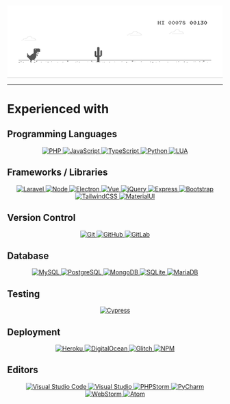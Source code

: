 <img align="center" src="https://github.com/jakyeru/jakyeru/blob/master/dino.gif">

<hr>

# Experienced with
## Programming Languages
<div align="center">
  
  <a href="https://www.php.net/">
    <img src="https://img.shields.io/badge/php-%23777BB4.svg?style=for-the-badge&logo=php&logoColor=white" alt="PHP">
  </a>
  
  <a href="https://developer.mozilla.org/en-US/docs/Web/JavaScript">
    <img src="https://img.shields.io/badge/javascript-%23323330.svg?style=for-the-badge&logo=javascript&logoColor=%23F7DF1E" alt="JavaScript">
  </a>
  
  <a href="https://www.typescriptlang.org/">
    <img src="https://img.shields.io/badge/typescript-%23007ACC.svg?style=for-the-badge&logo=typescript&logoColor=white" alt="TypeScript">
  </a>
  
  <a href="https://www.python.org/">
    <img src="https://img.shields.io/badge/python-%2314354C.svg?style=for-the-badge&logo=python&logoColor=white" alt="Python">
  </a>
  
  <a href="https://www.lua.org/">
    <img src="https://img.shields.io/badge/lua-%232C2D72.svg?style=for-the-badge&logo=lua&logoColor=white" alt="LUA">
  </a>
  
</div>

## Frameworks / Libraries
<div align="center">
  
  <a href="https://laravel.com">
    <img src="https://img.shields.io/badge/laravel-%23FF2D20.svg?style=for-the-badge&logo=laravel&logoColor=white" alt="Laravel">
  </a>
  
  <a href="https://nodejs.org/en/">
    <img src="https://img.shields.io/badge/node-%2343853D.svg?style=for-the-badge&logo=node.js&logoColor=white" alt="Node">
  </a>
  
  <a href="https://www.electronjs.org/">
    <img src="https://img.shields.io/badge/Electron-2F3241?style=for-the-badge&logo=Electron&logoColor=9FEAF9" alt="Electron">
  </a>
  
  <a href="https://vuejs.org/">
    <img src="https://img.shields.io/badge/vue-%2335495e.svg?style=for-the-badge&logo=vuedotjs&logoColor=%234FC08D" alt="Vue">
  </a>
  
  <a href="https://jquery.com/">
    <img src="https://img.shields.io/badge/jquery-%230769AD.svg?style=for-the-badge&logo=jquery&logoColor=white" alt="jQuery">
  </a>
  
  <a href="https://expressjs.com/">
    <img src="https://img.shields.io/badge/express-%23404d59.svg?style=for-the-badge&logo=express&logoColor=%2361DAFB" alt="Express">
  </a>
  
  <a href="https://getbootstrap.com/">
    <img src="https://img.shields.io/badge/bootstrap-%23563D7C.svg?style=for-the-badge&logo=bootstrap&logoColor=white" alt="Bootstrap">
  </a>
  
  <a href="https://tailwindcss.com/">
    <img src="https://img.shields.io/badge/tailwindcss-%2338B2AC.svg?style=for-the-badge&logo=tailwind-css&logoColor=white" alt="TailwindCSS">
  </a>
  
  <a href="https://material-ui.com/">
    <img src="https://img.shields.io/badge/materialui-%230081CB.svg?style=for-the-badge&logo=material-ui&logoColor=white" alt="MaterialUI">
  </a>
  
</div>

## Version Control
<div align="center">
  
  <a href="https://git-scm.com/">
    <img src="https://img.shields.io/badge/git-%23F05033.svg?style=for-the-badge&logo=git&logoColor=white" alt="Git">
  </a>
  
  <a href="https://github.com/">
    <img src="https://img.shields.io/badge/github-%23121011.svg?style=for-the-badge&logo=github&logoColor=white" alt="GitHub">
  </a>
  
  <a href="https://gitlab.com/">
    <img src="https://img.shields.io/badge/gitlab-%23181717.svg?style=for-the-badge&logo=gitlab&logoColor=white" alt="GitLab">
  </a>
  
</div>

## Database
<div align="center">
  
  <a href="https://www.mysql.com/">
    <img src="https://img.shields.io/badge/mysql-%2300f.svg?style=for-the-badge&logo=mysql&logoColor=white" alt="MySQL">
  </a>
  
  <a href="https://www.postgresql.org/">
    <img src="https://img.shields.io/badge/postgres-%23316192.svg?style=for-the-badge&logo=postgresql&logoColor=white" alt="PostgreSQL">
  </a>
  
  <a href="https://www.mongodb.com/">
    <img src="https://img.shields.io/badge/MongoDB-%234ea94b.svg?style=for-the-badge&logo=mongodb&logoColor=white" alt="MongoDB">
  </a>
  
  <a href="https://www.sqlite.org/index.html">
    <img src="https://img.shields.io/badge/sqlite-%2307405e.svg?style=for-the-badge&logo=sqlite&logoColor=white" alt="SQLite">
  </a>
  
  <a href="https://mariadb.org/">
    <img src="https://img.shields.io/badge/MariaDB-003545?style=for-the-badge&logo=mariadb&logoColor=white" alt="MariaDB">
  </a>
  
</div>

## Testing
<div align="center">
  
  <a href="https://www.cypress.io/">
    <img src="https://img.shields.io/badge/-cypress-17202C?style=for-the-badge&logo=cypress" alt="Cypress">
  </a>
  
</div>

## Deployment
<div align="center">
  
  <a href="https://www.heroku.com/">
    <img src="https://img.shields.io/badge/heroku-%23430098.svg?style=for-the-badge&logo=heroku&logoColor=white" alt="Heroku">
  </a>
  
  <a href="https://www.digitalocean.com/">
    <img src="https://img.shields.io/badge/DigitalOcean-%230167ff.svg?style=for-the-badge&logo=digitalOcean&logoColor=white" alt="DigitalOcean">
  </a>
  
  <a href="https://glitch.com/">
    <img src="https://img.shields.io/badge/glitch-%233333FF.svg?style=for-the-badge&logo=glitch&logoColor=white" alt="Glitch">
  </a>
  
  <a href="https://www.npmjs.com/">
    <img src="https://img.shields.io/badge/NPM-%23000000.svg?style=for-the-badge&logo=npm&logoColor=white" alt="NPM">
  </a>
  
</div>

## Editors
<div align="center">
  
  <a href="https://code.visualstudio.com/">
    <img src="https://img.shields.io/badge/VisualStudioCode-0078d7.svg?style=for-the-badge&logo=visual-studio-code&logoColor=white" alt="Visual Studio Code">
  </a>
  
  <a href="https://visualstudio.microsoft.com/">
    <img src="https://img.shields.io/badge/VisualStudio-5C2D91.svg?style=for-the-badge&logo=visual-studio&logoColor=white" alt="Visual Studio">
  </a>
  
  <a href="https://www.jetbrains.com/phpstorm/">
    <img src="https://img.shields.io/badge/phpstorm-143?style=for-the-badge&logo=phpstorm&logoColor=black&color=black&labelColor=darkorchid" alt="PHPStorm">
  </a>
  
  <a href="https://www.jetbrains.com/pycharm/">
    <img src="https://img.shields.io/badge/pycharm-143?style=for-the-badge&logo=pycharm&logoColor=black&color=black&labelColor=green" alt="PyCharm">
  </a>
  
  <a href="https://www.jetbrains.com/webstorm/">
    <img src="https://img.shields.io/badge/webstorm-143?style=for-the-badge&logo=webstorm&logoColor=white&color=black" alt="WebStorm">
  </a>
  
  <a href="https://atom.io/">
    <img src="https://img.shields.io/badge/Atom-%2366595C.svg?style=for-the-badge&logo=atom&logoColor=white" alt="Atom">
  </a>
  
</div>
